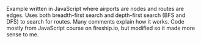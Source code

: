 Example written in JavaScript where airports are nodes and routes are edges. Uses both breadth-first search and depth-first search (BFS and DFS) to search for routes. Many comments explain how it works. 
Code mostly from JavaScript course on fireship.io, but modified so it made more sense to me.

